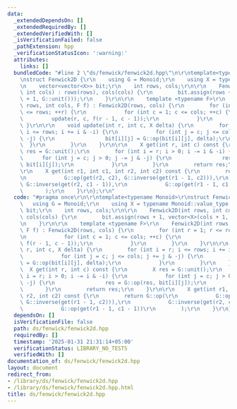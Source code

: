 ```yaml
---
data:
  _extendedDependsOn: []
  _extendedRequiredBy: []
  _extendedVerifiedWith: []
  _isVerificationFailed: false
  _pathExtension: hpp
  _verificationStatusIcon: ':warning:'
  attributes:
    links: []
  bundledCode: "#line 2 \"ds/fenwick/fenwick2d.hpp\"\n\r\ntemplate<typename Monoid>\r\
    \nstruct Fenwick2D {\r\n    using G = Monoid;\r\n    using X = typename Monoid::value_type;\r\
    \n    vector<vector<X>> bit;\r\n    int rows, cols;\r\n\r\n    Fenwick2D(int rows,\
    \ int cols) : rows(rows), cols(cols) {\r\n        bit.assign(rows + 1, vector<X>(cols\
    \ + 1, G::unit()));\r\n    }\r\n\r\n    template <typename F>\r\n    Fenwick2D(int\
    \ rows, int cols, F f) : Fenwick2D(rows, cols) {\r\n        for (int r = 1; r\
    \ <= rows; ++r) {\r\n            for (int c = 1; c <= cols; ++c) {\r\n       \
    \         update(r, c, f(r - 1, c - 1));\r\n            }\r\n        }\r\n   \
    \ }\r\n\r\n    void update(int r, int c, X delta) {\r\n        for (int i = r;\
    \ i <= rows; i += i & -i) {\r\n            for (int j = c; j <= cols; j += j &\
    \ -j) {\r\n                bit[i][j] = G::op(bit[i][j], delta);\r\n          \
    \  }\r\n        }\r\n    }\r\n\r\n    X get(int r, int c) const {\r\n        X\
    \ res = G::unit();\r\n        for (int i = r; i > 0; i -= i & -i) {\r\n      \
    \      for (int j = c; j > 0; j -= j & -j) {\r\n                res = G::op(res,\
    \ bit[i][j]);\r\n            }\r\n        }\r\n        return res;\r\n    }\r\n\
    \r\n    X get(int r1, int c1, int r2, int c2) const {\r\n        return G::op(\r\
    \n            G::op(get(r2, c2), G::inverse(get(r1 - 1, c2))),\r\n           \
    \ G::inverse(get(r2, c1 - 1)),\r\n            G::op(get(r1 - 1, c1 - 1))\r\n \
    \       );\r\n    }\r\n};\r\n"
  code: "#pragma once\r\n\r\ntemplate<typename Monoid>\r\nstruct Fenwick2D {\r\n \
    \   using G = Monoid;\r\n    using X = typename Monoid::value_type;\r\n    vector<vector<X>>\
    \ bit;\r\n    int rows, cols;\r\n\r\n    Fenwick2D(int rows, int cols) : rows(rows),\
    \ cols(cols) {\r\n        bit.assign(rows + 1, vector<X>(cols + 1, G::unit()));\r\
    \n    }\r\n\r\n    template <typename F>\r\n    Fenwick2D(int rows, int cols,\
    \ F f) : Fenwick2D(rows, cols) {\r\n        for (int r = 1; r <= rows; ++r) {\r\
    \n            for (int c = 1; c <= cols; ++c) {\r\n                update(r, c,\
    \ f(r - 1, c - 1));\r\n            }\r\n        }\r\n    }\r\n\r\n    void update(int\
    \ r, int c, X delta) {\r\n        for (int i = r; i <= rows; i += i & -i) {\r\n\
    \            for (int j = c; j <= cols; j += j & -j) {\r\n                bit[i][j]\
    \ = G::op(bit[i][j], delta);\r\n            }\r\n        }\r\n    }\r\n\r\n  \
    \  X get(int r, int c) const {\r\n        X res = G::unit();\r\n        for (int\
    \ i = r; i > 0; i -= i & -i) {\r\n            for (int j = c; j > 0; j -= j &\
    \ -j) {\r\n                res = G::op(res, bit[i][j]);\r\n            }\r\n \
    \       }\r\n        return res;\r\n    }\r\n\r\n    X get(int r1, int c1, int\
    \ r2, int c2) const {\r\n        return G::op(\r\n            G::op(get(r2, c2),\
    \ G::inverse(get(r1 - 1, c2))),\r\n            G::inverse(get(r2, c1 - 1)),\r\n\
    \            G::op(get(r1 - 1, c1 - 1))\r\n        );\r\n    }\r\n};\r\n"
  dependsOn: []
  isVerificationFile: false
  path: ds/fenwick/fenwick2d.hpp
  requiredBy: []
  timestamp: '2025-01-31 21:31:14+05:00'
  verificationStatus: LIBRARY_NO_TESTS
  verifiedWith: []
documentation_of: ds/fenwick/fenwick2d.hpp
layout: document
redirect_from:
- /library/ds/fenwick/fenwick2d.hpp
- /library/ds/fenwick/fenwick2d.hpp.html
title: ds/fenwick/fenwick2d.hpp
---
```

